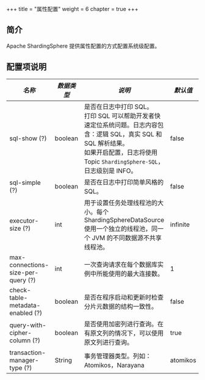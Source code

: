 +++
title = "属性配置"
weight = 6
chapter = true
+++

## 简介

Apache ShardingSphere 提供属性配置的方式配置系统级配置。

## 配置项说明

| *名称*                             | *数据类型*   | *说明*                                                                                                                                                                                  | *默认值*  |
| ---------------------------------- | ----------- | -------------------------------------------------------------------------------------------------------------------------------------------------------------------------------------- | -------- |
| sql-show (?)                       | boolean     | 是否在日志中打印 SQL。 <br /> 打印 SQL 可以帮助开发者快速定位系统问题。日志内容包含：逻辑 SQL，真实 SQL 和 SQL 解析结果。<br /> 如果开启配置，日志将使用 Topic `ShardingSphere-SQL`，日志级别是 INFO。 | false    |
| sql-simple (?)                     | boolean     | 是否在日志中打印简单风格的 SQL。                                                                                                                                                           | false    |
| executor-size (?)                  | int         | 用于设置任务处理线程池的大小。每个 ShardingSphereDataSource 使用一个独立的线程池，同一个 JVM 的不同数据源不共享线程池。                                                                           | infinite |
| max-connections-size-per-query (?) | int         | 一次查询请求在每个数据库实例中所能使用的最大连接数。                                                                                                                                          | 1        |
| check-table-metadata-enabled (?)   | boolean     | 是否在程序启动和更新时检查分片元数据的结构一致性。                                                                                                                                            | false    |
| query-with-cipher-column (?)       | boolean     | 是否使用加密列进行查询。在有原文列的情况下，可以使用原文列进行查询。                                                                                                                            | true     |
| transaction-manager-type (?)       | String      | 事务管理器类型。列如：Atomikos，Narayana                                                                                                                                                   | atomikos |
